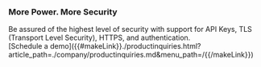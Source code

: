 ### More Power. More Security

<div class="api400-carousel-text">
Be assured of the highest level of security with support for API Keys, TLS (Transport Level Security), HTTPS, and authentication.
</div>

<div markdown="1">
<div class="api400-schedule-button"  markdown="1">[Schedule a demo]({{#makeLink}}./productinquiries.html?article_path=./company/productinquiries.md&menu_path=/{{/makeLink}}) </div>
</div>